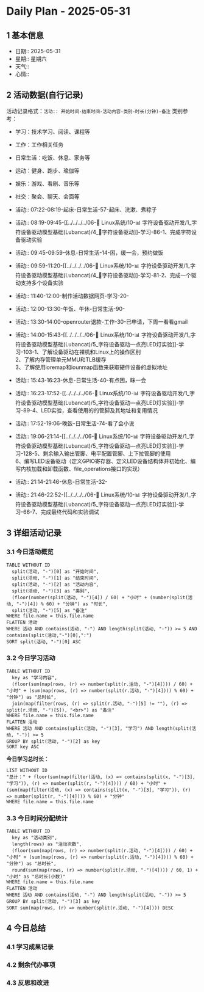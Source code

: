 # Daily Plan - 2025-05-31

## 1 基本信息

- 日期:: 2025-05-31
- 星期:: 星期六
- 天气::
- 心情::

## 2 活动数据(自行记录)
活动记录格式：`活动:: 开始时间-结束时间-活动内容-类别-时长(分钟)-备注`
类别参考：
- 学习：技术学习、阅读、课程等
- 工作：工作相关任务
- 日常生活：吃饭、休息、家务等
- 运动：健身、跑步、瑜伽等
- 娱乐：游戏、看剧、音乐等
- 社交：聚会、聊天、会面等

- 活动:: 07:22-08:19-起床-日常生活-57-起床、洗漱、煮粽子
- 活动:: 08:19-09:45-[[../../../../06-🐧 Linux系统/10-📊 字符设备驱动开发/1_字符设备驱动模型基础(Lubancat)/4_📕字符设备驱动]]-学习-86-1、完成字符设备驱动实验
- 活动:: 09:45-09:59-休息-日常生活-14-困，缓一会，预约做饭
- 活动:: 09:59-11:20-[[../../../../06-🐧 Linux系统/10-📊 字符设备驱动开发/1_字符设备驱动模型基础(Lubancat)/4_📕字符设备驱动]]-学习-81-2、完成一个驱动支持多个设备实验
- 活动:: 11:40-12:00-制作活动数据网页-学习-20-
- 活动:: 12:00-13:30-午饭、午休-日常生活-90-
- 活动:: 13:30-14:00-openrouter退款-工作-30-已申请，下周一看看gmail
- 活动:: 14:00-15:43-[[../../../../06-🐧 Linux系统/10-📊 字符设备驱动开发/1_字符设备驱动模型基础(Lubancat)/5_字符设备驱动—点亮LED灯实验]]-学习-103-1、了解设备驱动在裸机和Linux上的操作区别<br>2、了解内存管理单元MMU和TLB缓存<br>3、了解使用ioremap和iounmap函数来获取硬件设备的虚拟地址
- 活动:: 15:43-16:23-休息-日常生活-40-有点困，眯一会
- 活动:: 16:23-17:52-[[../../../../06-🐧 Linux系统/10-📊 字符设备驱动开发/1_字符设备驱动模型基础(Lubancat)/5_字符设备驱动—点亮LED灯实验]]-学习-89-4、LED实验，查看使用的的管脚及其地址和复用情况
- 活动:: 17:52-19:06-晚饭-日常生活-74-看了会小说
- 活动:: 19:06-21:14-[[../../../../06-🐧 Linux系统/10-📊 字符设备驱动开发/1_字符设备驱动模型基础(Lubancat)/5_字符设备驱动—点亮LED灯实验]]-学习-128-5、剩余输入输出管脚、电平配置管脚、上下拉管脚的使用<br>6、编写LED设备驱动（定义GPIO寄存器、定义LED设备结构体并初始化、编写内核加载和卸载函数、file_operations接口的实现）
- 活动:: 21:14-21:46-休息-日常生活-32-
- 活动:: 21:46-22:52-[[../../../../06-🐧 Linux系统/10-📊 字符设备驱动开发/1_字符设备驱动模型基础(Lubancat)/5_字符设备驱动—点亮LED灯实验]]-学习-66-7、完成最终代码和实验调试

## 3 详细活动记录

### 3.1 今日活动概览

```dataview
TABLE WITHOUT ID
  split(活动, "-")[0] as "开始时间",
  split(活动, "-")[1] as "结束时间", 
  split(活动, "-")[2] as "活动内容",
  split(活动, "-")[3] as "类别",
  (floor(number(split(活动, "-")[4]) / 60) + "小时" + (number(split(活动, "-")[4]) % 60) + "分钟") as "时长",
  split(活动, "-")[5] as "备注"
WHERE file.name = this.file.name
FLATTEN 活动
WHERE 活动 AND contains(活动, "-") AND length(split(活动, "-")) >= 5 AND contains(split(活动,"-")[0],":")
SORT split(活动, "-")[0] ASC
```

### 3.2 今日学习活动

```dataview
TABLE WITHOUT ID
  key as "学习内容",
  (floor(sum(map(rows, (r) => number(split(r.活动, "-")[4]))) / 60) + "小时" + (sum(map(rows, (r) => number(split(r.活动, "-")[4]))) % 60) + "分钟") as "总时长",
  join(map(filter(rows, (r) => split(r.活动, "-")[5] != ""), (r) => split(r.活动, "-")[5]), "<br>") as "备注"
WHERE file.name = this.file.name
FLATTEN 活动
WHERE 活动 AND contains(split(活动, "-")[3], "学习") AND length(split(活动, "-")) >= 5
GROUP BY split(活动, "-")[2] as key
SORT key ASC

```

**今日学习总时长：**

```dataview
LIST WITHOUT ID
"总计：" + floor(sum(map(filter(活动, (x) => contains(split(x, "-")[3], "学习")), (r) => number(split(r, "-")[4]))) / 60) + "小时" + (sum(map(filter(活动, (x) => contains(split(x, "-")[3], "学习")), (r) => number(split(r, "-")[4]))) % 60) + "分钟"
WHERE file.name = this.file.name
```

### 3.3 今日时间分配统计

```dataview
TABLE WITHOUT ID
  key as "活动类别",
  length(rows) as "活动次数",
  (floor(sum(map(rows, (r) => number(split(r.活动, "-")[4]))) / 60) + "小时" + (sum(map(rows, (r) => number(split(r.活动, "-")[4]))) % 60) + "分钟") as "总时长",
  round(sum(map(rows, (r) => number(split(r.活动, "-")[4]))) / 60, 1) + "小时" as "总时长(小数)"
WHERE file.name = this.file.name
FLATTEN 活动
WHERE 活动 AND contains(活动, "-") AND length(split(活动, "-")) >= 5
GROUP BY split(活动, "-")[3] as key
SORT sum(map(rows, (r) => number(split(r.活动, "-")[4]))) DESC
```

## 4 今日总结

### 4.1 学习成果记录

### 4.2 剩余代办事项

### 4.3 反思和改进

